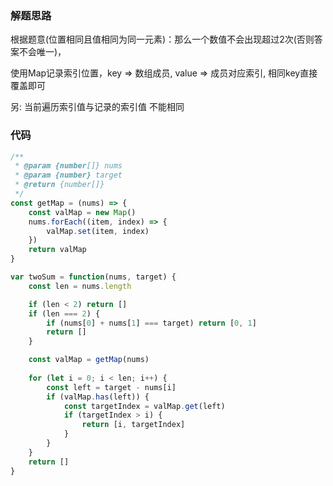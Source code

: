 ### 解题思路
根据题意(位置相同且值相同为同一元素)：那么一个数值不会出现超过2次(否则答案不会唯一)，

使用Map记录索引位置，key => 数组成员, value => 成员对应索引, 相同key直接覆盖即可

另: 当前遍历索引值与记录的索引值 不能相同

### 代码

```javascript
/**
 * @param {number[]} nums
 * @param {number} target
 * @return {number[]}
 */
const getMap = (nums) => {
    const valMap = new Map()
    nums.forEach((item, index) => {
        valMap.set(item, index)
    })
    return valMap
}

var twoSum = function(nums, target) {
    const len = nums.length

    if (len < 2) return []
    if (len === 2) {
        if (nums[0] + nums[1] === target) return [0, 1]
        return []
    }

    const valMap = getMap(nums)
    
    for (let i = 0; i < len; i++) {
        const left = target - nums[i]
        if (valMap.has(left)) {
            const targetIndex = valMap.get(left)
            if (targetIndex > i) {
                return [i, targetIndex]
            }
        }
    }
    return []
}
```
